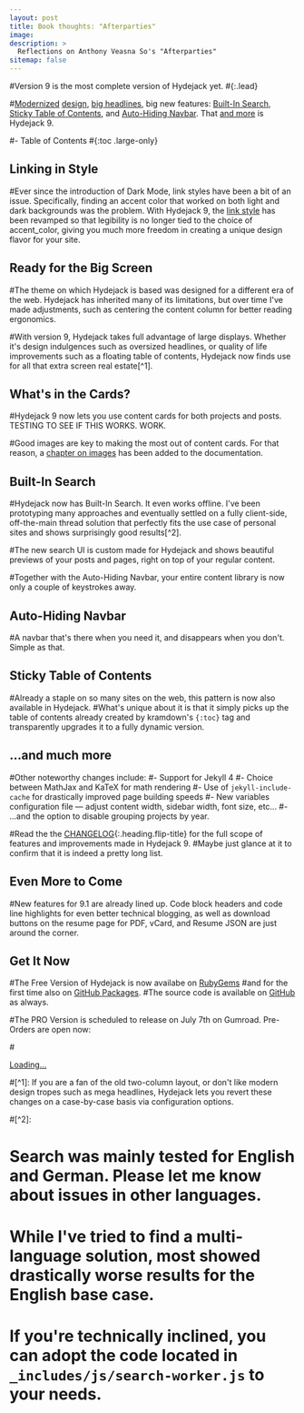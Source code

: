 ```yaml
---
layout: post
title: Book thoughts: "Afterparties"
image: 
description: >
  Reflections on Anthony Veasna So's "Afterparties"
sitemap: false
---
```


#Version 9 is the most complete version of Hydejack yet.
#{:.lead}

#[Modernized](#linking-in-style) [design](#whats-in-the-cards), [big headlines](#ready-for-the-big-screen), big new features: [Built-In Search](#built-in-search), [Sticky Table of Contents](#sticky-table-of-contents), and [Auto-Hiding Navbar](#auto-hiding-navbar). That [and more](#and-much-more) is Hydejack 9.

#- Table of Contents
#{:toc .large-only}

## Linking in Style

#Ever since the introduction of Dark Mode, link styles have been a bit of an issue. Specifically, finding an accent color that worked on both light and dark backgrounds was the problem. With Hydejack 9, the [link style](#linking-in-style) has been revamped so that legibility is no longer tied to the choice of accent_color, giving you much more freedom in creating a unique design flavor for your site.
 
## Ready for the Big Screen

#The theme on which Hydejack is based was designed for a different era of the web. Hydejack has inherited many of its limitations, but over time I've made adjustments, such as centering the content column for better reading ergonomics. 

#With version 9, Hydejack takes full advantage of large displays. Whether it's design indulgences such as oversized headlines, or quality of life improvements such as a floating table of contents, Hydejack now finds use for all that extra screen real estate[^1]. 
 
## What's in the Cards?

#Hydejack 9 now lets you use content cards for both projects and posts. 
TESTING TO SEE IF THIS WORKS. WORK. 

#Good images are key to making the most out of content cards. For that reason, a [chapter on images](../../docs/basics.md#adding-images) has been added to the documentation.
 
## Built-In Search

#Hydejack now has Built-In Search. It even works offline. I've been prototyping many approaches and eventually settled on a fully client-side, off-the-main thread solution that perfectly fits the use case of personal sites and shows surprisingly good results[^2]. 

#The new search UI is custom made for Hydejack and shows beautiful previews of your posts and pages, right on top of your regular content.

#Together with the Auto-Hiding Navbar, your entire content library is now only a couple of keystrokes away.
 
## Auto-Hiding Navbar

#A navbar that's there when you need it, and disappears when you don't. Simple as that.
 
## Sticky Table of Contents

#Already a staple on so many sites on the web, this pattern is now also available in Hydejack. 
#What's unique about it is that it simply picks up the table of contents already created by kramdown's `{:toc}` tag and transparently upgrades it to a fully dynamic version.
 
## …and much more

#Other noteworthy changes include:
#- Support for Jekyll 4
#- Choice between MathJax and KaTeX for math rendering
#- Use of `jekyll-include-cache` for drastically improved page building speeds
#- New variables configuration file — adjust content width, sidebar width, font size, etc...
#- ...and the option to disable grouping projects by year.

#Read the the [CHANGELOG](../../CHANGELOG.md){:.heading.flip-title} for the full scope of features and improvements made in Hydejack 9.
#Maybe just glance at it to confirm that it is indeed a pretty long list.
 
## Even More to Come

#New features for 9.1 are already lined up. Code block headers and code line highlights for even better technical blogging, as well as download buttons on the resume page for PDF, vCard, and Resume JSON are just around the corner.
 
## Get It Now
#The Free Version of Hydejack is now availabe on [RubyGems](https://rubygems.org/gems/jekyll-theme-hydejack)
#and for the first time also on [GitHub Packages](https://github.com/hydecorp/hydejack/packages). 
#The source code is available on [GitHub](https://github.com/hydecorp/hydejack) as always.

#The PRO Version is scheduled to release on July 7th on Gumroad. Pre-Orders are open now:

#<div class="gumroad-product-embed" data-gumroad-product-id="nuOluY"><a href="https://gumroad.com/l/nuOluY">Loading…</a></div>



#[^1]: If you are a fan of the old two-column layout, or don't like modern design tropes such as mega headlines, Hydejack lets you revert these changes on a case-by-case basis via configuration options.

#[^2]:
#      Search was mainly tested for English and German. Please let me know about issues in other languages. 
#      While I've tried to find a multi-language solution, most showed drastically worse  results for the English base case.
#      If you're technically inclined, you can adopt the code located in `_includes/js/search-worker.js` to your needs.


